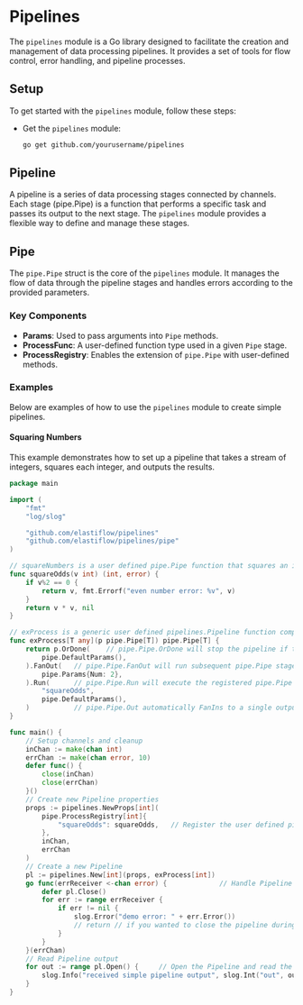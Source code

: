 # Pipelines

The `pipelines` module is a Go library designed to facilitate the creation and management of data processing pipelines. It provides a set of tools for flow control, error handling, and pipeline processes.

## Setup

To get started with the `pipelines` module, follow these steps:

* Get the `pipelines` module:
    ```sh
    go get github.com/yourusername/pipelines
    ```

## Pipeline

A pipeline is a series of data processing stages connected by channels. Each stage (pipe.Pipe) is a function that performs a specific task and passes its output to the next stage. The `pipelines` module provides a flexible way to define and manage these stages.

## Pipe

The `pipe.Pipe` struct is the core of the `pipelines` module. It manages the flow of data through the pipeline stages and handles errors according to the provided parameters.

### Key Components

- **Params**: Used to pass arguments into `Pipe` methods.
- **ProcessFunc**: A user-defined function type used in a given `Pipe` stage.
- **ProcessRegistry**: Enables the extension of `pipe.Pipe` with user-defined methods.

### Examples

Below are examples of how to use the `pipelines` module to create simple pipelines.

#### Squaring Numbers

This example demonstrates how to set up a pipeline that takes a stream of integers, squares each integer, and outputs the results.

```go
package main

import (
	"fmt"
	"log/slog"

	"github.com/elastiflow/pipelines"
	"github.com/elastiflow/pipelines/pipe"
)

// squareNumbers is a user defined pipe.Pipe function that squares an integer, will be registered and used in a pipe.Pipe.
func squareOdds(v int) (int, error) {
	if v%2 == 0 {
		return v, fmt.Errorf("even number error: %v", v)
	}
	return v * v, nil
}

// exProcess is a generic user defined pipelines.Pipeline function comprised of pipe.Pipe stages that will run in a pipelines.Pipeline.
func exProcess[T any](p pipe.Pipe[T]) pipe.Pipe[T] {
	return p.OrDone(    // pipe.Pipe.OrDone will stop the pipeline if the input channel is closed.
		pipe.DefaultParams(), 
	).FanOut(   // pipe.Pipe.FanOut will run subsequent pipe.Pipe stages in parallel.
        pipe.Params{Num: 2},
	).Run(      // pipe.Pipe.Run will execute the registered pipe.Pipe process: "squareOdds".
		"squareOdds",
		pipe.DefaultParams(),
	)           // pipe.Pipe.Out automatically FanIns to a single output channel if needed.
}

func main() {
	// Setup channels and cleanup
	inChan := make(chan int) 
	errChan := make(chan error, 10)
	defer func() {
		close(inChan)
		close(errChan)
	}()
	// Create new Pipeline properties
	props := pipelines.NewProps[int]( 
		pipe.ProcessRegistry[int]{
			"squareOdds": squareOdds,   // Register the user defined pipe.Pipe function "squareOdds".
		},
		inChan,
		errChan
	)
	// Create a new Pipeline
	pl := pipelines.New[int](props, exProcess[int]) 
	go func(errReceiver <-chan error) {             // Handle Pipeline errors
		defer pl.Close()
		for err := range errReceiver {
			if err != nil {
				slog.Error("demo error: " + err.Error())
				// return // if you wanted to close the pipeline during error handling.
			}
		}
	}(errChan)
	// Read Pipeline output
	for out := range pl.Open() {     // Open the Pipeline and read the output.
		slog.Info("received simple pipeline output", slog.Int("out", out))
	}
}
```